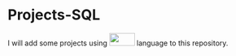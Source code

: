 # Projects-SQL
I will add some projects using <img src=https://upload.wikimedia.org/wikipedia/commons/8/87/Sql_data_base_with_logo.png width="50" height="25"> language to this repository.
